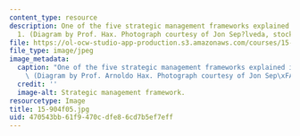 ```yaml
---
content_type: resource
description: One of the five strategic management frameworks explained in Lecture
  1. (Diagram by Prof. Hax. Photograph courtesy of Jon Sep?lveda, stock.xchng.)
file: https://ol-ocw-studio-app-production.s3.amazonaws.com/courses/15-904-strategic-management-ii-fall-2005/470543bb61f9470cdfe86cd7b5ef7eff_15-904f05.jpg
file_type: image/jpeg
image_metadata:
  caption: "One of the five strategic management frameworks explained in Lecture 1.\
    \ (Diagram by Prof. Arnoldo Hax. Photograph courtesy of Jon Sep\xFAlveda, stock.xchng.)"
  credit: ''
  image-alt: Strategic management framework.
resourcetype: Image
title: 15-904f05.jpg
uid: 470543bb-61f9-470c-dfe8-6cd7b5ef7eff
---
```

